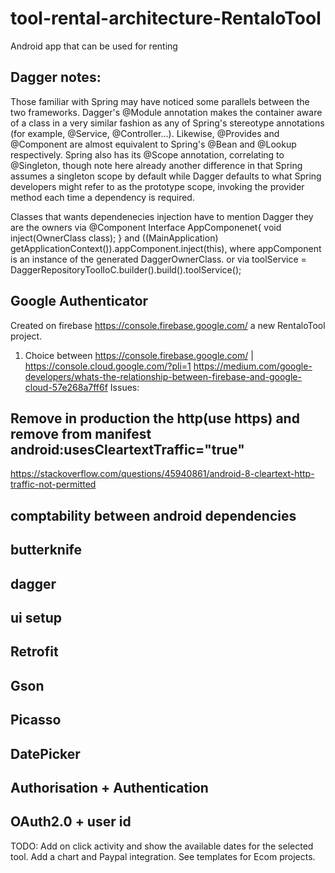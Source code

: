 # tool-rental-architecture-RentaloTool
Android app that can be used for renting

## Dagger notes:
Those familiar with Spring may have noticed some parallels between the two frameworks.
Dagger's @Module annotation makes the container aware of a class in a very similar fashion as any of Spring's stereotype annotations (for example, @Service, @Controller…). Likewise, @Provides and @Component are almost equivalent to Spring's @Bean and @Lookup respectively.
Spring also has its @Scope annotation, correlating to @Singleton, though note here already another difference in that Spring assumes a singleton scope by default while Dagger defaults to what Spring developers might refer to as the prototype scope, invoking the provider method each time a dependency is required.


Classes that wants dependenecies injection have to mention Dagger they are the owners via
@Component Interface AppComponenet{
    void inject(OwnerClass class);
} and  ((MainApplication) getApplicationContext()).appComponent.inject(this), where appComponent is an instance of the generated DaggerOwnerClass.
or via
 toolService = DaggerRepositoryToolIoC.builder().build().toolService();


## Google Authenticator
  Created on firebase https://console.firebase.google.com/ a new RentaloTool project.
1. Choice between https://console.firebase.google.com/ | https://console.cloud.google.com/?pli=1
https://medium.com/google-developers/whats-the-relationship-between-firebase-and-google-cloud-57e268a7ff6f
 Issues:
 ## Remove in production the http(use https) and remove from manifest       android:usesCleartextTraffic="true"
  https://stackoverflow.com/questions/45940861/android-8-cleartext-http-traffic-not-permitted
 ## comptability between android dependencies
 ## butterknife
 ## dagger
 ## ui setup
 ## Retrofit
 ## Gson
 ## Picasso
 ## DatePicker
 ## Authorisation + Authentication
 ## OAuth2.0 + user id
TODO:
Add on click activity and show the available dates for the selected tool.
Add a chart and Paypal integration. See templates for Ecom projects.

